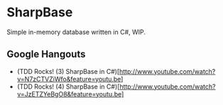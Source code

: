 # SharpBase

Simple in-memory database written in C#, WIP.

## Google Hangouts

- (TDD Rocks! (3) SharpBase in C#)[http://www.youtube.com/watch?v=N7zCTVZiWfo&feature=youtu.be]
- (TDD Rocks! (4) SharpBase in C#)[http://www.youtube.com/watch?v=JzETZYeBgO8&feature=youtu.be]